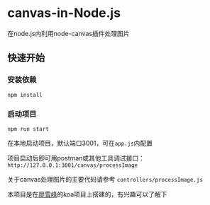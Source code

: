 # canvas-in-Node.js
在node.js内利用node-canvas插件处理图片

## 快速开始

### 安装依赖
`npm install`

### 启动项目
`npm run start`

在本地启动项目，默认端口3001，可在`app.js`内配置


项目启动后即可用postman或其他工具调试接口：
`http://127.0.0.1:3001/canvas/processImage`

关于canvas处理图片的主要代码请参考 
`controllers/processImage.js`

本项目是在[廖雪峰](https://github.com/michaelliao/learn-javascript.git)的koa项目上搭建的，有兴趣可以了解下


